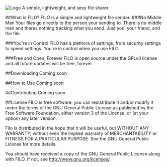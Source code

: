![Logo](https://raw.github.com/hypereddie10/FILO/master/FILO/GUI/Images/logo.png)
A simple, lightweight, and sexy file sharer

##What is FILO?
FILO is a simple and lightweight file sender. 
###No Middle Man
Your files go directly to the person your sending to. There is no middle man and theres nothing tracking what you send.
Just you, your friend, and the file.

###You're in Control
FILO has a plethora of settings, from security settings to speed settings. You're in control when you use FILO

###Free and Open, Forever
FILO is open source under the GPLv3 license and all future updates will be free, forever.

##Downloading
Coming soon

##How to Use
Coming soon

##Contributing
Coming soon

##License
FILO is free software: you can redistribute it and/or modify
it under the terms of the GNU General Public License as published by
the Free Software Foundation, either version 3 of the License, or
(at your option) any later version.

Filo is distributed in the hope that it will be useful,
but WITHOUT ANY WARRANTY; without even the implied warranty of
MERCHANTABILITY or FITNESS FOR A PARTICULAR PURPOSE.  See the
GNU General Public License for more details.

You should have received a copy of the GNU General Public License
along with FILO.  If not, see <http://www.gnu.org/licenses/>.
